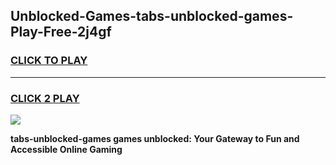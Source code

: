 
## Unblocked-Games-tabs-unblocked-games-Play-Free-2j4gf
<h3>
<a href="https://premium76.site?title=tabs-unblocked-games&ref=18A1">CLICK TO PLAY</a></h3>
<hr>

<h3>
<a href="https://premium76.site?title=tabs-unblocked-games&ref=18A1">CLICK 2 PLAY</a>
  
</h3>

<a href="https://premium76.site?title=tabs-unblocked-games&ref=18A1"><img src="https://clearcache.store/games.png"></a>


**tabs-unblocked-games games unblocked: Your Gateway to Fun and Accessible Online Gaming**
